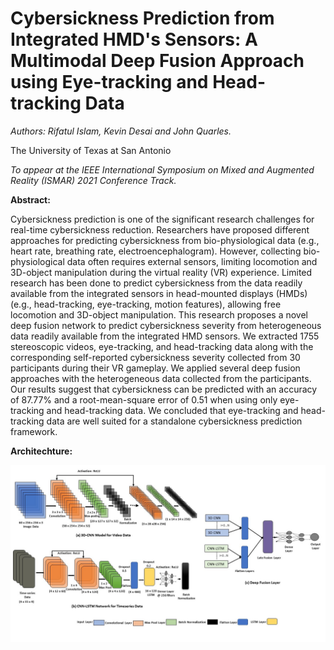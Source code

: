 # Cybersickness Prediction from Integrated HMD's Sensors: A Multimodal Deep Fusion Approach using Eye-tracking and Head-tracking Data
_Authors: Rifatul Islam, Kevin Desai and John Quarles._

The University of Texas at San Antonio 

_To appear at the IEEE International Symposium on Mixed and Augmented Reality (ISMAR) 2021 Conference Track._

**Abstract:** 

Cybersickness prediction is one of the significant research challenges for real-time cybersickness reduction. Researchers have proposed different approaches for predicting cybersickness from bio-physiological data (e.g., heart rate, breathing rate, electroencephalogram). However, collecting bio-physiological data often requires external sensors, limiting locomotion and 3D-object manipulation during the virtual reality (VR) experience. Limited research has been done to predict cybersickness from the data readily available from the integrated sensors in head-mounted displays (HMDs) (e.g., head-tracking, eye-tracking, motion features), allowing free locomotion and 3D-object manipulation. This research proposes a novel deep fusion network to predict cybersickness severity from heterogeneous data readily available from the integrated HMD sensors. We extracted 1755 stereoscopic videos, eye-tracking, and head-tracking data along with the corresponding self-reported cybersickness severity collected from 30 participants during their VR gameplay. We applied several deep fusion approaches with the heterogeneous data collected from the participants. Our results suggest that cybersickness can be predicted with an accuracy of 87.77\%  and a  root-mean-square error of 0.51 when using only eye-tracking and head-tracking data. We concluded that eye-tracking and head-tracking data are well suited for a standalone cybersickness prediction framework. 

**Architechture:**

![Screenshot](full_arch.jpg)



